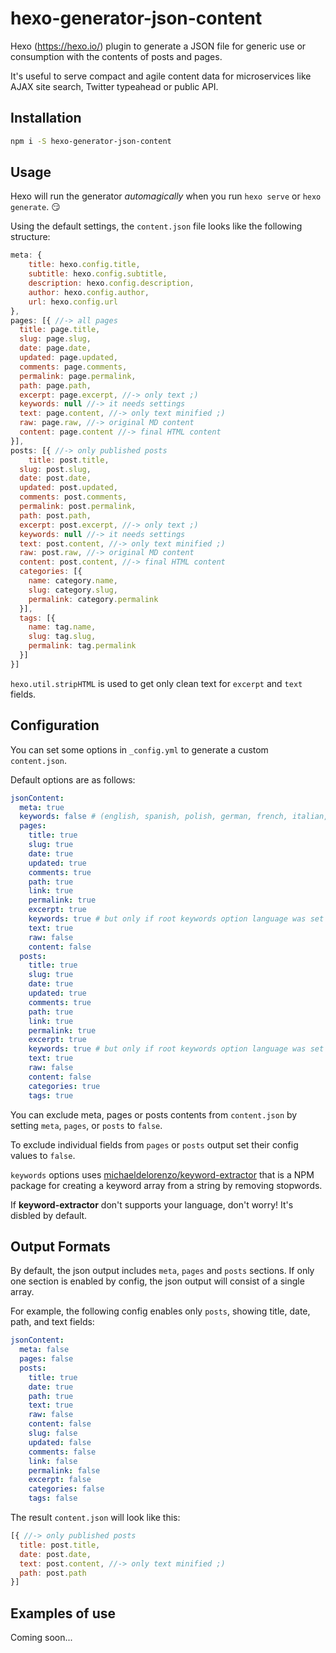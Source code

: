 # hexo-generator-json-content

Hexo (https://hexo.io/) plugin to generate a JSON file for generic use or consumption with the contents of posts and pages.

It's useful to serve compact and agile content data for microservices like AJAX site search, Twitter typeahead or public API.

## Installation

```bash
npm i -S hexo-generator-json-content
```

## Usage

Hexo will run the generator *automagically* when you run `hexo serve` or `hexo generate`.
:smirk:

Using the default settings, the `content.json` file looks like the following structure:

```javascript
meta: {
	title: hexo.config.title,
	subtitle: hexo.config.subtitle,
	description: hexo.config.description,
	author: hexo.config.author,
	url: hexo.config.url
},
pages: [{ //-> all pages
  title: page.title,
  slug: page.slug,
  date: page.date,
  updated: page.updated,
  comments: page.comments,
  permalink: page.permalink,
  path: page.path,
  excerpt: page.excerpt, //-> only text ;)
  keywords: null //-> it needs settings
  text: page.content, //-> only text minified ;)
  raw: page.raw, //-> original MD content
  content: page.content //-> final HTML content
}],
posts: [{ //-> only published posts
	title: post.title,
  slug: post.slug,
  date: post.date,
  updated: post.updated,
  comments: post.comments,
  permalink: post.permalink,
  path: post.path,
  excerpt: post.excerpt, //-> only text ;)
  keywords: null //-> it needs settings
  text: post.content, //-> only text minified ;)
  raw: post.raw, //-> original MD content
  content: post.content, //-> final HTML content
  categories: [{
    name: category.name,
    slug: category.slug,
    permalink: category.permalink
  }],
  tags: [{
    name: tag.name,
    slug: tag.slug,
    permalink: tag.permalink
  }]
}]
```

`hexo.util.stripHTML` is used to get only clean text for `excerpt` and `text` fields.

## Configuration

You can set some options in `_config.yml` to generate a custom `content.json`.

Default options are as follows:

```yaml
jsonContent:
  meta: true
  keywords: false # (english, spanish, polish, german, french, italian, dutch, russian, portuguese, swedish)
  pages:
    title: true
    slug: true
    date: true
    updated: true
    comments: true
    path: true
    link: true
    permalink: true
    excerpt: true
    keywords: true # but only if root keywords option language was set
    text: true
    raw: false
    content: false
  posts:
    title: true
    slug: true
    date: true
    updated: true
    comments: true
    path: true
    link: true
    permalink: true
    excerpt: true
    keywords: true # but only if root keywords option language was set
    text: true
    raw: false
    content: false
    categories: true
    tags: true
```

You can exclude meta, pages or posts contents from `content.json` by setting `meta`, `pages`, or `posts` to `false`.

To exclude individual fields from `pages` or `posts` output set their config values to `false`.

`keywords` options uses [michaeldelorenzo/keyword-extractor](https://github.com/michaeldelorenzo/keyword-extractor) that is a NPM package for creating a keyword array from a string by removing stopwords.

If **keyword-extractor** don't supports your language, don't worry! It's disbled by default.

## Output Formats

By default, the json output includes `meta`, `pages` and `posts` sections. If only one section is enabled by config, the json output will consist of a single array.

For example, the following config enables only `posts`, showing title, date, path, and text fields:

```yaml
jsonContent:
  meta: false
  pages: false
  posts:
    title: true
    date: true
    path: true
    text: true
    raw: false
    content: false
    slug: false
    updated: false
    comments: false
    link: false
    permalink: false
    excerpt: false
    categories: false
    tags: false
```

The result `content.json` will look like this:

```javascript
[{ //-> only published posts
  title: post.title,
  date: post.date,
  text: post.content, //-> only text minified ;)
  path: post.path
}]
```

## Examples of use

Coming soon...